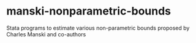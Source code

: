 # manski-nonparametric-bounds
 Stata programs to estimate various non-parametric bounds proposed by Charles Manski and co-authors
